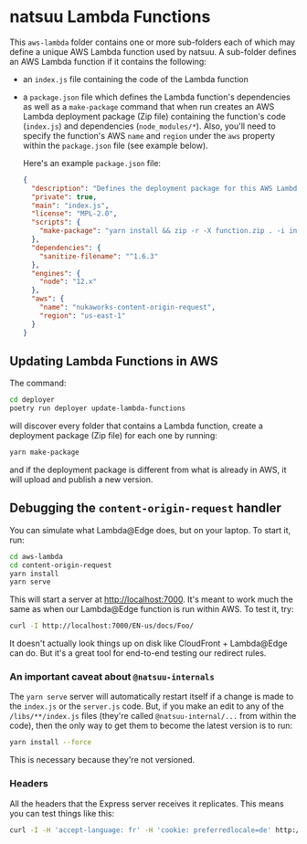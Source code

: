 # natsuu Lambda Functions

This `aws-lambda` folder contains one or more sub-folders each of which may
define a unique AWS Lambda function used by natsuu. A sub-folder defines an AWS
Lambda function if it contains the following:

- an `index.js` file containing the code of the Lambda function
- a `package.json` file which defines the Lambda function's dependencies as
  well as a `make-package` command that when run creates an AWS Lambda
  deployment package (Zip file) containing the function's code (`index.js`)
  and dependencies (`node_modules/*`). Also, you'll need to specify the
  function's AWS `name` and `region` under the `aws` property within the
  `package.json` file (see example below).

  Here's an example `package.json` file:

  ```json
  {
    "description": "Defines the deployment package for this AWS Lambda function.",
    "private": true,
    "main": "index.js",
    "license": "MPL-2.0",
    "scripts": {
      "make-package": "yarn install && zip -r -X function.zip . -i index.js 'node_modules/*'"
    },
    "dependencies": {
      "sanitize-filename": "^1.6.3"
    },
    "engines": {
      "node": "12.x"
    },
    "aws": {
      "name": "nukaworks-content-origin-request",
      "region": "us-east-1"
    }
  }
  ```

## Updating Lambda Functions in AWS

The command:

```sh
cd deployer
poetry run deployer update-lambda-functions
```

will discover every folder that contains a Lambda function, create a
deployment package (Zip file) for each one by running:

```sh
yarn make-package
```

and if the deployment package is different from what is already in AWS,
it will upload and publish a new version.

## Debugging the `content-origin-request` handler

You can simulate what Lambda@Edge does, but on your laptop.
To start it, run:

```sh
cd aws-lambda
cd content-origin-request
yarn install
yarn serve
```

This will start a server at <http://localhost:7000>. It's meant to work much
the same as when our Lambda@Edge function is run within AWS. To test it, try:

```sh
curl -I http://localhost:7000/EN-us/docs/Foo/
```

It doesn't actually look things up on disk like CloudFront + Lambda@Edge can do.
But it's a great tool for end-to-end testing our redirect rules.

### An important caveat about `@natsuu-internals`

The `yarn serve` server will automatically restart itself if a change is
made to the `index.js` or the `server.js` code.
But, if you make an edit to any of the `/libs/**/index.js` files (they're called
`@natsuu-internal/...` from within the code), then the only way to get them
to become the latest version is to run:

```sh
yarn install --force
```

This is necessary because they're not versioned.

### Headers

All the headers that the Express server receives it replicates. This means you can
test things like this:

```sh
curl -I -H 'accept-language: fr' -H 'cookie: preferredlocale=de' http://localhost:7000/docs/Web
```
